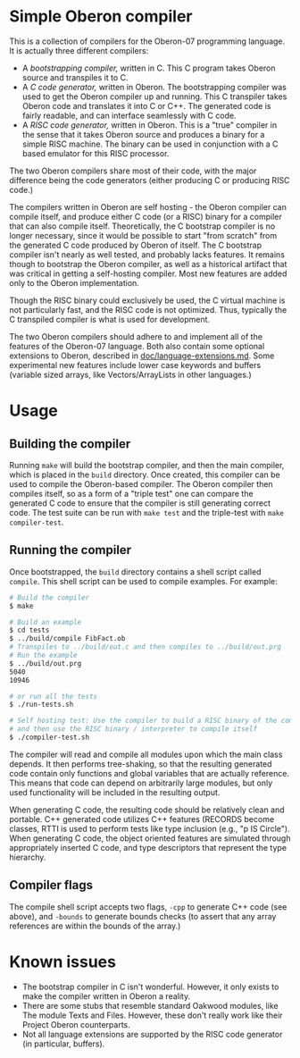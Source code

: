 # Simple Oberon compiler

This is a collection of compilers for the Oberon-07 programming language. It is
actually three different compilers:

*   A *bootstrapping compiler,* written in C. This C program takes Oberon source
    and transpiles it to C.
*   A *C code generator,* written in Oberon. The bootstrapping compiler was used
    to get the Oberon compiler up and running. This C transpiler takes Oberon
    code and translates it into C or C++. The generated code is fairly readable,
    and can interface seamlessly with C code.
*   A *RISC code generator,* written in Oberon. This is a "true" compiler in the
    sense that it takes Oberon source and produces a binary for a simple RISC
    machine. The binary can be used in conjunction with a C based emulator for
    this RISC processor.

The two Oberon compilers share most of their code, with the major difference
being the code generators (either producing C or producing RISC code.)

The compilers written in Oberon are self hosting - the Oberon compiler can
compile itself, and produce either C code (or a RISC) binary for a compiler that
can also compile itself. Theoretically, the C bootstrap compiler is no longer
necessary, since it would be possible to start "from scratch" from the generated
C code produced by Oberon of itself. The C bootstrap compiler isn't nearly as
well tested, and probably lacks features. It remains though to bootstrap the
Oberon compiler, as well as a historical artifact that was critical in getting a
self-hosting compiler. Most new features are added only to the Oberon
implementation.

Though the RISC binary could exclusively be used, the C virtual machine is not
particularly fast, and the RISC code is not optimized. Thus, typically the C
transpiled compiler is what is used for development.

The two Oberon compilers should adhere to and implement all of the features of
the Oberon-07 language. Both also contain some optional extensions to Oberon,
described in [doc/language-extensions.md](doc/language-extensions.md). Some
experimental new features include lower case keywords and buffers (variable
sized arrays, like Vectors/ArrayLists in other languages.)

# Usage

## Building the compiler

Running `make` will build the bootstrap compiler, and then the main compiler,
which is placed in the `build` directory. Once created, this compiler can be
used to compile the Oberon-based compiler. The Oberon compiler then compiles
itself, so as a form of a "triple test" one can compare the generated C code to
ensure that the compiler is still generating correct code. The test suite can be
run with `make test` and the triple-test with `make compiler-test`.

## Running the compiler

Once bootstrapped, the `build` directory contains a shell script called
`compile`. This shell script can be used to compile examples. For example:

```bash
# Build the compiler
$ make

# Build an example
$ cd tests
$ ../build/compile FibFact.ob
# Transpiles to ../build/out.c and then compiles to ../build/out.prg
# Run the example
$ ../build/out.prg
5040
10946

# or run all the tests
$ ./run-tests.sh

# Self hosting test: Use the compiler to build a RISC binary of the compiler,
# and then use the RISC binary / interpreter to compile itself
$ ./compiler-test.sh
```

The compiler will read and compile all modules upon which the main class
depends. It then performs tree-shaking, so that the resulting generated code
contain only functions and global variables that are actually reference. This
means that code can depend on arbitrarily large modules, but only used
functionality will be included in the resulting output.

When generating C code, the resulting code should be relatively clean and
portable. C++ generated code utilizes C++ features (RECORDS become classes, RTTI
is used to perform tests like type inclusion (e.g., "p IS Circle"). When
generating C code, the object oriented features are simulated through
appropriately inserted C code, and type descriptors that represent the type
hierarchy.

## Compiler flags

The compile shell script accepts two flags, `-cpp` to generate C++ code (see
above), and `-bounds` to generate bounds checks (to assert that any array
references are within the bounds of the array.)

# Known issues

*   The bootstrap compiler in C isn't wonderful. However, it only exists to make
    the compiler written in Oberon a reality.
*   There are some stubs that resemble standard Oakwood modules, like The module
    Texts and Files. However, these don't really work like their Project Oberon
    counterparts.
*   Not all language extensions are supported by the RISC code generator (in
    particular, buffers).
